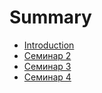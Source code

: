 # Summary

* [Introduction](README.md)
* [Семинар 2](chapter1.md)
* [Семинар 3](seminar-3.md)
* [Семинар 4](seminar-4.md)

